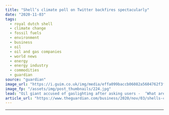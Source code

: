 ```yaml
---
title: "Shell’s climate poll on Twitter backfires spectacularly"
date: "2020-11-03"
tags: 
  - royal dutch shell
  - climate change
  - fossil fuels
  - environment
  - business
  - oil
  - oil and gas companies
  - world news
  - energy
  - energy industry
  - commodities
  - guardian
source: "guardian"
image_url: "https://i.guim.co.uk/img/media/effa099baccb06082a5604762f3f6c719943099a/0_206_5249_3149/master/5249.jpg?width=460&quality=85&auto=format&fit=max&s=26d795bcfac7ec7040a3ba29df823d25"
image_fp: "/assets/img/post_thumbnails/224.jpg"
lead: "Oil giant accused of gaslighting after asking users -  ‘What are you willing to change?’A climate poll on Twitter posted by Shell has backfired spectacularly, with the oil company accused of gaslighting the public.The survey, posted on Tuesday morning,..."
article_url: "https://www.theguardian.com/business/2020/nov/03/shells-climate-poll-on-twitter-backfires-spectacularly"
---
```


---

